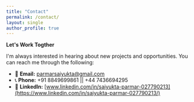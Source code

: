 ```yaml
---
title: "Contact"
permalink: /contact/
layout: single
author_profile: true
---
```

**Let's Work Togther**

I'm always interested in hearing about new projects and opportunities.
You can reach me through the following:

- 📧 **Email:** [parmarsaiyukta@gmail.com](mailto:parmarsaiyukta@gmail.com)  
- 📞 **Phone:** +91 8849699861 || +44 7436694295 
- 💼 **LinkedIn:** [www.linkedin.com/in/saiyukta-parmar-027790213](https://www.linkedin.com/in/saiyukta-parmar-027790213/) 
